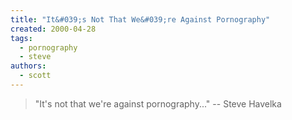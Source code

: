 ```yaml
---
title: "It&#039;s Not That We&#039;re Against Pornography"
created: 2000-04-28
tags: 
  - pornography
  - steve
authors: 
  - scott
---
```


> "It's not that we're against pornography..." \-- Steve Havelka
